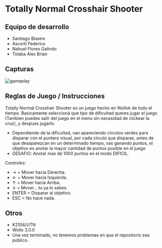 # Totally Normal Crosshair Shooter

## Equipo de desarrollo

* Santiago Blastre
* Ascorti Federico
* Nahuel Flores Galindo
* Tolaba Alex Brian

## Capturas

![gameplay](gameplay.gif)

## Reglas de Juego / Instrucciones

Totally Normal Crosshair Shooter es un juego hecho en Wollok de todo el tiempo.
Basicamente seleccioná que tipo de dificultad queres jugar el juego (Tambien puedes salir del juego en el menu sin necesidad de clickear la cruz), y despues jugarlo:
* Dependiendo de la dificultad, van apareciendo circulos verdes para disparar con el puntero visual, por cada circulo que disparas, antes de que desaparezcan en un determinado tiempo, vas ganando puntos, el objetivo es anotar la mayor cantidad de puntos posible en el juego
* DESAFIO: Anotar mas de 1000 puntos en el modo DIFICIL.

Controles:
* → = Mover hacia Derecha.
* ← = Mover hacia Izquierda.
* ↑ = Mover hacia Arriba.
* ↓ = Mover... tu ya lo sabes.
* ENTER = Disparar al objetivo.
* ESC = No hace nada.

## Otros

* K2104/UTN
* Wollo 3.0.0
* Una vez terminado, no tenemos problemas en que el repositorio sea público.
